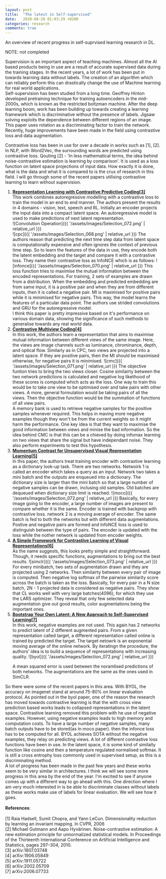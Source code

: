 ```yaml
---
layout: post
title:  "The latest in Self-supervised"
date:   2020-08-28 01:03:29 +0200
categories: research
comments: true
---
```

An overview of recent progress in self-suprvised learning research in DL.

<!--more-->

NOTE: not completed

Supervision is an important aspect of teaching machines. Almost all the AI based products being in use are a result of accurate supervised data during the training stages. In the recent years, a lot of work has been put in towards learning data without labels. The creation of an algorithm which can reliably perform this can drastically change the use of Machine learning for real world applications.
<br>
Self-supervision has been studied from a long time. Geoffrey Hinton developed pretraining technique for training autoencoders in the mid-2000s, which is known as the restricted boltzman machine. After the deep learning boom, work has been building up towards creating a learning framework which is discriminative without the presence of labels. Jigsaw solving exploits the dependence between different regions of an image. This paper uses rotation as a discriminating factor to train the network. Recently, huge improvements have been made in the field using contrastive loss and data augmentation.

Contrastive loss has been in use for over a decade in works such as [1], [2]. In NLP, with Word2Vec, the surrounding words are predicted using contrastive loss. Qouting [2] - 'In less mathematical terms, the idea behind noise-contrastive estimation is learning by comparison'. It is used as a loss function on latent space projections of input data. How exactly it is done, what is the data and what it is compared to is the crux of research in this field. I will go through some of the recent papers utilising contrastive learning to learn without supervision.


<ol>
<li><b><a href="file:///home/sathvik/Documents/github/bloodraven66.github.io/_posts/test.html#cpc-paper">Representation Learning with Contrastive Predictive Coding[3]</a></b></li>
This work combines autoregressive modelling with a contrastive loss to train the model in an end to end manner. The authors present the results in 4 domains - vision, text, speech and RL. Initially an encoder projects the input data into a compact latent space. An autoregressive model is used to make predictions of next latent representation. <br>
![Convolution Operation]({{ '/assets/images/Selection_072.png' | relative_url }})
 <br>
![cpc]({{ '/assets/images/Selection_068.png' | relative_url }})
The authors reason that predicting the next time step data from latent space is computationally expensive and often ignores the context of previous time step. So to learn the features of the data in use, they encode both the latent embedding and the target and compare it with a contrastive loss. They name their contrastive loss as InfoNCE which is as follows:
![infonce]({{ '/assets/images/Selection_070.png' | relative_url }})
This loss function tries to maximise the mutual information between the encoded representations. For training, 2 sets of examples are drawn from a distribution. When the embedding and predicted embedding are from same input, it is a positive pair and when they are from different inputs, then it is called a negative pair. MI is maximised for positive pairs while it is minimised for negative pairs. This way, the model learns the features of a particular data point. The authors use strided convolutions and GRU for the autoregressive model.
<br>
I think this paper is pretty impressive based on it's performance on various domain data, showing the significance of such methods to generalise towards any real world data.



<li><b><a href="file:///home/sathvik/Documents/github/bloodraven66.github.io/_posts/test.html#cmc-paper">
Contrastive Multiview Coding[4]</a></b></li>
In this work, the authors learn a representation that aims to maximise mutual information between different views of the same image. Here, the views are image channels such as luminance, chrominance, depth, and optical flow.
Similarly as in CPC, two views are projected into a latent space. If they are positive pairs, then the MI should be maximised otherwise, for negative pairs it is minimised.
![cmc]({{ '/assets/images/Selection_071.png' | relative_url }})
The objective funtion tries to bring the two views closer. Cosine similairty between the two network predictions is calculated and negative log likelihood of these scores is computed which acts as the loss. One way to train this would be to take one view to be optimised over and take pairs with other views. A more, general formulation would be taking pairs of all the views. Then the objective function would be the summation of functions of all view pairs.<br>
A memory bank is used to retrieve negative samples for the positive samples whenever required. This helps in maving more negative examples though they won't be from the current weights so it might harm the performance. One key idea is that they want to maximise the good information between views and minise the bad information. So the idea behind CMC is that this can be a chieved by doing infomax learning on two views that share the signal but have independant noise. They also perform experiments to test this hypothesis.<br>




<li><b><a href="file:///home/sathvik/Documents/github/bloodraven66.github.io/_posts/test.html#moco">
Momentum Contrast for Unsupervised Visual Representation Learning[5]</a>
</b></li>
In this paper, the authors treat training encoder with contrastive learning as a dictionary look-up task. There are two networks. Netwoirk 1 is called  an encoder which takes a query as an input. Network two takes a mini batch and the outputs are enqueued into a dictionary. The dictionary size is larger than the mini batch so that a large number of negative samples can be drawn, inclusing old samples. Old batches are dequeued when dictionary size limit is reached.
![moco]({{ '/assets/images/Selection_072.png' | relative_url }})
Basically, for every image going to the encoder, a large number of images are present to compare whether it is the same. Encoder is trained with backprop with contrastive loss. network 2 is a moving average of encoder. The same batch is fed to both the networks but with different data augmentations. Postive and negative pairs are formed and InfoNCE loss is used to distinguish between the type of pairs. The encoder is updated with the loss while the nother network is updated from encoder weights.



<li><b><a href="file:///home/sathvik/Documents/github/bloodraven66.github.io/_posts/test.html#simclr">
A Simple Framework for Contrastive Learning of Visual Representations[6]</a>
</b></li>
As the name suggests, this looks pretty simple and straightforward. Though, it needs specific functions, augmentations to bring out the best results.
![simclr]({{ '/assets/images/Selection_073.png' | relative_url }})
For every minibatch, two sets of augmentation drawn and they are projected  using 2 networks. Then similairty between every pair of image is computed. Then negative log softmax of the pairwise similarity score across the batch is taken as the loss. Basically, for every pair in a N size batch, 2N - 1 projected data is considered as negative pairs. They show that CL works well with very large batches(4096), for which they use the LARS optimizer. They reveal that only few selected data augmentation give out good results, color augmentations being the important ones.




<li><b><a href="file:///home/sathvik/Documents/github/bloodraven66.github.io/_posts/test.html#byol">
Bootstrap Your Own Latent: A New Approach to Self-Supervised Learning[7]</a>
</b></li>
In this work, negative examples are not used. This again has 2 networks to predict latent of 2 different augmented pairs. From a given representation called target, a different representation called online is trained by predicted the target. The target netowrk is an exponential moving average of the online network. By iteratingn the procedure, the authors' idea is to build a sequence of representations with increasing quality.
![byol]({{ '/assets/images/Selection_072.png' | relative_url }})

 A mean squared error is used between the noramlised predictions of both networks. The augmentations are the same as the ones used in SimCLR.
</ol>



So there were some of the recent papers in this area. With BYOL, the accuracy on imagenet stand at around 75-80% on linear evaluation protocol. As pointed out in the byol paper, one of the reason the research has moved towards contrastive learning is that the with cross view prediction based works leads to collapsed representations in the latent space. Contrastive learning removed this problem with he use of negative examples. However, using negative examples leads to high memory and computation costs. To have a large number of negative samples, many batch outputs have to be stored(as in moco paper). then the infonce loss has to be computed for all. BYOL achieves SOTA without the negative examples, they relay on predicting views. A lot of different contrastive loss functions have been in use. In the latent space, it is some kind of similaity function like cosine and then a temperature regulated normalised softmax. It is still a cross entrophy loss commonly used in supervised setup, as this is a discriminating method.<br>
A lot of progress has been made in the past few years and these works seem to be very similar in architectures. I think we will see some more progress in this area by the end of the year. I'm excited to see if anyone comes up with a different way to go ahead with this. One direction where I am very much interested in is be able to discriminate classes without labels as these works make use of labels for linear evaluation. We will see how it goes.
<br>
<br><b>References</b>:<br>
<br>[1] Raia Hadsell, Sumit Chopra, and Yann LeCun. Dimensionality reduction by learning an invariant mapping. In CVPR,
2006
<br>[2] Michael Gutmann and Aapo Hyvärinen. Noise-contrastive estimation: A new estimation principle for unnormalized statistical models. In Proceedings of the Thirteenth International Conference on Artificial Intelligence and Statistics, pages 297–304, 2010.<br>
<a id="cpc-paper">[3] arXiv:1807.03748</a><br>
<a id="cmc-paper">[4] arXiv:1906.05849</a><br>
<a id="moco">[5] arXiv:1911.05722</a><br>
<a id="simclr">[6] 	arXiv:2002.05709</a><br>
<a id="byol">[7] 	arXiv:2006.07733</a>
